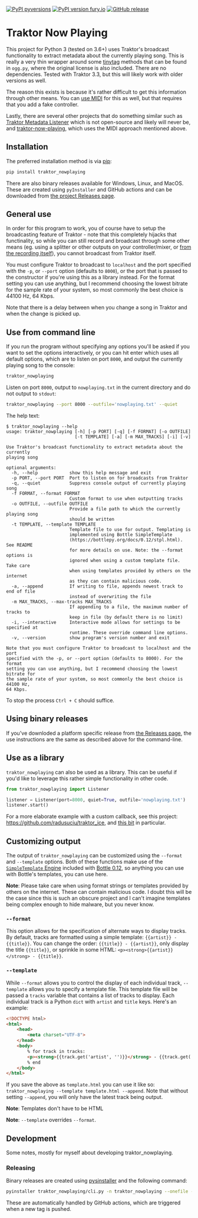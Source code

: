 [![PyPI pyversions](https://img.shields.io/pypi/pyversions/traktor-nowplaying.svg)](https://pypi.python.org/pypi/traktor-nowplaying/)
[![PyPI version fury.io](https://img.shields.io/pypi/v/traktor-nowplaying.svg)](https://pypi.python.org/pypi/traktor-nowplaying/)
[![GitHub release](https://img.shields.io/github/release/radusuciu/traktor_nowplaying.svg)](https://github.com/radusuciu/traktor_nowplaying/releases/)

# Traktor Now Playing

This project for Python 3 (tested on 3.6+) uses Traktor's broadcast functionality to extract metadata about the currently playing song. This is really a very thin wrapper around some [tinytag](https://github.com/devsnd/tinytag) methods that can be found in `ogg.py`, where the original license is also included. There are no dependencies. Tested with Traktor 3.3, but this will likely work with older versions as well.

The reason this exists is because it's rather difficult to get this information through other means. You can [use MIDI](https://github.com/Sonnenstrahl/traktor-now-playing) for this as well, but that requires that you add a fake controller.

Lastly, there are several other projects that do something similar such as [Traktor Metadata Listener](https://www.disconova.com/utu/traktor-metadata/) which is not open-source and likely will never be, and [traktor-now-playing](https://github.com/Sonnenstrahl/traktor-now-playing), which uses the MIDI approach mentioned above.

## Installation

The preferred installation method is via [pip](https://pip.pypa.io/en/stable/):

```bash
pip install traktor_nowplaying
```

There are also binary releases available for Windows, Linux, and MacOS. These are created using `pyInstaller` and GitHub actions and can be downloaded from [the project Releases page](https://github.com/radusuciu/traktor_nowplaying/releases).

## General use

In order for this program to work, you of course have to setup the broadcasting feature of Traktor - note that this completely hijacks that functinality, so while you can still record and broadcast through some other means (eg. using a splitter or other outputs on your controller/mixer, or [from the recording itself](https://radusuciu.com/posts/broadcasting-from-traktor-an-alternative-to-the-built-in-broadcasting-function/)), you cannot broadcast from Traktor itself.

You must configure Traktor to broadcast to `localhost` and the port specified with the `-p`, or `--port` option (defaults to `8000`), or the port that is passed to the constructor if you're using this as a library instead. For the format setting you can use anything, but I recommend choosing the lowest bitrate for the sample rate of your system, so most commonly the best choice is 44100 Hz, 64 Kbps.

Note that there is a delay between when you change a song in Traktor and when the change is picked up.

## Use from command line

If you run the program without specifying any options you'll be asked if you want to set the options interactively, or you can hit enter which uses all default options, which are to listen on port `8000`, and output the currently playing song to the console:
```bash
traktor_nowplaying
```

Listen on port `8000`, output to `nowplaying.txt` in the current directory and do not output to `stdout`:
```bash
traktor_nowplaying --port 8000 --outfile='nowplaying.txt' --quiet
```

The help text:
```
$ traktor_nowplaying --help
usage: traktor_nowplaying [-h] [-p PORT] [-q] [-f FORMAT] [-o OUTFILE]
                          [-t TEMPLATE] [-a] [-m MAX_TRACKS] [-i] [-v]

Use Traktor's broadcast functionality to extract metadata about the currently
playing song

optional arguments:
  -h, --help            show this help message and exit
  -p PORT, --port PORT  Port to listen on for broadcasts from Traktor
  -q, --quiet           Suppress console output of currently playing song
  -f FORMAT, --format FORMAT
                        Custom format to use when outputting tracks
  -o OUTFILE, --outfile OUTFILE
                        Provide a file path to which the currently playing song
                        should be written
  -t TEMPLATE, --template TEMPLATE
                        Template file to use for output. Templating is
                        implemented using Bottle SimpleTemplate
                        (https://bottlepy.org/docs/0.12/stpl.html). See README
                        for more details on use. Note: the --format options is
                        ignored when using a custom template file. Take care
                        when using templates provided by others on the internet
                        as they can contain malicious code.
  -a, --append          If writing to file, appends newest track to end of file
                        instead of overwriting the file
  -m MAX_TRACKS, --max-tracks MAX_TRACKS
                        If appending to a file, the maximum number of tracks to
                        keep in file (by default there is no limit)
  -i, --interactive     Interactive mode allows for settings to be specified at
                        runtime. These override command line options.
  -v, --version         show program's version number and exit

Note that you must configure Traktor to broadcast to localhost and the port
specified with the -p, or --port option (defaults to 8000). For the format
setting you can use anything, but I recommend choosing the lowest bitrate for
the sample rate of your system, so most commonly the best choice is 44100 Hz,
64 Kbps.
```

To stop the process `Ctrl + C` should suffice.

## Using binary releases

If you've downloded a platform specific release from [the Releases page](https://github.com/radusuciu/traktor_nowplaying/releases), the use instructions are the same as described above for the command-line.

## Use as a library

`traktor_nowplaying` can also be used as a library. This can be useful if you'd like to leverage this rather simple functionality in other code.

```python
from traktor_nowplaying import Listener

listener = Listener(port=8000, quiet=True, outfile='nowplaying.txt')
listener.start()
```

For a more elaborate example with a custom callback, see this project: https://github.com/radusuciu/traktor_ice, and [this bit](https://github.com/radusuciu/traktor_ice/blob/b0873cb5e36dbcb87a260900f44a2f1768d5d5c9/traktor_ice/core.py#L60-L74) in particular.

## Customizing output

The output of `traktor_nowplaying` can be customized using the `--format` and `--template` options. Both of these functions make use of the [`SimpleTemplate` Engine](https://bottlepy.org/docs/0.12/stpl.html) included with [Bottle 0.12](https://bottlepy.org/docs/0.12/), so anything you can use with Bottle's templates, you can use here.

**Note**: Please take care when using format strings or templates provided by others on the internet. These can contain malicious code. I doubt this will be the case since this is such an obscure project and I can't imagine templates being complex enough to hide malware, but you never know.

### `--format`

This option allows for the specification of alternate ways to display tracks. By default, tracks are formatted using a simple template: `{{artist}} - {{title}}`. You can change the order: `{{title}} - {{artist}}`, only display the title `{{title}}`, or sprinkle in some HTML: `<p><strong>{{artist}}</strong> - {{title}}`.

### `--template`

While `--format` allows you to control the display of each individual track, `--template` allows you to specify a template file. This template file will be passed a `tracks` variable that contains a list of tracks to display. Each individual track is a Python `dict` with `artist` and `title` keys. Here's an example:

```html
<!DOCTYPE html>
<html>
    <head>
        <meta charset="UTF-8">
    </head>
    <body>
        % for track in tracks:
        <p><strong>{{track.get('artist', '')}}</strong> - {{track.get('title', '')}}</p>
        % end
    </body>
</html>
```

If you save the above as `template.html` you can use it like so: `traktor_nowplaying --template template.html --append`. Note that without setting `--append`, you will only have the latest track being output.

**Note**: Templates don't have to be HTML

**Note**: `--template` overrides `--format`.

## Development

Some notes, mostly for myself about developing traktor_nowplaying.

### Releasing

Binary releases are created using [pysinstaller](https://www.pyinstaller.org/) and the following command:

```bash
pyinstaller traktor_nowplaying/cli.py -n traktor_nowplaying --onefile --icon=assets/icon.ico
```

These are automatically handled by GitHub actions, which are triggered when a new tag is pushed.
